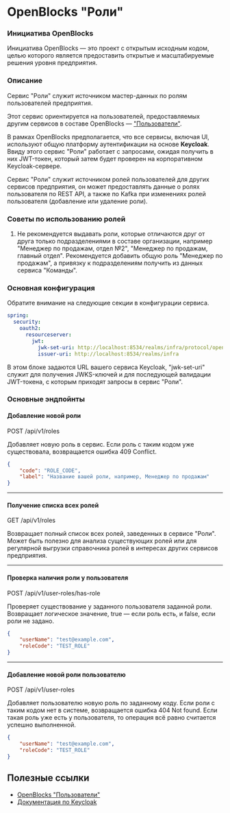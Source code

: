 # OpenBlocks "Роли"

### Инициатива OpenBlocks

Инициатива OpenBlocks &mdash; это проект с открытым исходным кодом, целью которого
является предоставить открытые и масштабируемые решения уровня предприятия.

### Описание

Сервис "Роли" служит источником мастер-данных по ролям пользователей предприятия.

Этот сервис ориентируется на пользователей, предоставляемых другим сервисов в составе
OpenBlocks &mdash; ["Пользователи"](https://github.com/IgorIvkin/openblocks-users).

В рамках OpenBlocks предполагается, что все сервисы, включая UI, используют общую
платформу аутентификации на основе **Keycloak**. Ввиду этого сервис "Роли"
работает с запросами, ожидая получить в них JWT-токен, который затем будет проверен
на корпоративном Keycloak-сервере.

Сервис "Роли" служит источником ролей пользователей для других сервисов предприятия,
он может предоставлять данные о ролях пользователя по REST API, а также по Kafka при
изменениях ролей пользователя (добавление или удаление роли).

### Советы по использованию ролей

1. Не рекомендуется выдавать роли, которые отличаются друг от друга только подразделениями
в составе организации, например "Менеджер по продажам, отдел №2", "Менеджер по продажам, главный отдел".
Рекомендуется добавить общую роль "Менеджер по продажам", а привязку к подразделениям
получить из данных сервиса "Команды".

### Основная конфигурация

Обратите внимание на следующие секции в конфигурации сервиса.

```yaml
spring:
  security:
    oauth2:
      resourceserver:
        jwt:
          jwk-set-uri: http://localhost:8534/realms/infra/protocol/openid-connect/certs
          issuer-uri: http://localhost:8534/realms/infra
```

В этом блоке задаются URL вашего сервиса Keycloak, "jwk-set-uri" служит для
получения JWKS-ключей и для последующей валидации JWT-токена, с которым приходят
запросы в сервис "Роли".


### Основные эндпойнты

#### Добавление новой роли
POST /api/v1/roles

Добавляет новую роль в сервис. Если роль с таким кодом уже существовала,
возвращается ошибка 409 Conflict.

```json
{
    "code": "ROLE_CODE",
    "label": "Название вашей роли, например, Менеджер по продажам"
}
```

---

#### Получение списка всех ролей
GET /api/v1/roles

Возвращает полный список всех ролей, заведенных в сервисе "Роли". Может быть полезно
для анализа существующих ролей или для регулярной выгрузки справочника ролей в интересах
других сервисов предприятия.

---

#### Проверка наличия роли у пользователя
POST /api/v1/user-roles/has-role

Проверяет существование у заданного пользователя заданной роли. Возвращает логическое
значение, true &mdash; если роль есть, и false, если роли не задано.

```json
{
    "userName": "test@example.com",
    "roleCode": "TEST_ROLE"
}
```


---

#### Добавление новой роли пользователю
POST /api/v1/user-roles

Добавляет пользователю новую роль по заданному коду. Если роли с таким кодом нет
в системе, возвращается ошибка 404 Not found. Если такая роль уже есть у пользователя,
то операция всё равно считается успешно выполненной.

```json
{
    "userName": "test@example.com",
    "roleCode": "TEST_ROLE"
}
```



## Полезные ссылки
* [OpenBlocks "Пользователи"](https://github.com/IgorIvkin/openblocks-users)
* [Документация по Keycloak](https://www.keycloak.org/documentation)
